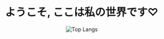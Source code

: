### 
<div align=center>

 
 
 <h1> ようこそ, ここは私の世界です♡</h1>
 
 
<!-- <img src="https://img.shields.io/badge/React-61DAFB?style=for-the-badge&logo=React&logoColor=white"> -->
 
![Top Langs](https://github-readme-stats.vercel.app/api/top-langs/?username=wkdtjdud&layout=Demo&theme=cobalt)
<!-- ![mazandi profile](http://mazandi.herokuapp.com/api?handle={handle}&theme=dark) -->
<!-- ![Anurag's GitHub stats](https://github-readme-stats.vercel.app/api?username=wkdtjdud&show_icons=true&theme=radical)
 -->
 

